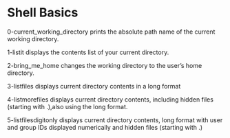 # Shell Basics
0-current_working_directory prints the absolute path name of the current working directory.

1-listit displays the contents list of your current directory.

2-bring_me_home changes the working directory to the user’s home directory.

3-listfiles displays current directory contents in a long format

4-listmorefiles displays current directory contents, including hidden files (starting with .),also using the long format.

5-listfilesdigitonly displays current directory contents, long format with user and group IDs displayed numerically and hidden files (starting with .)
